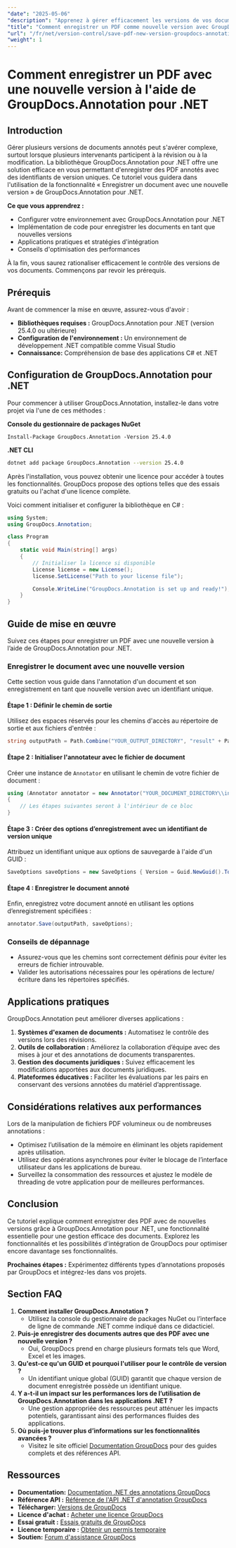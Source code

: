 ```yaml
---
"date": "2025-05-06"
"description": "Apprenez à gérer efficacement les versions de vos documents avec GroupDocs.Annotation pour .NET. Ce guide couvre la configuration, la mise en œuvre et les applications pratiques."
"title": "Comment enregistrer un PDF comme nouvelle version avec GroupDocs.Annotation pour .NET – Guide étape par étape"
"url": "/fr/net/version-control/save-pdf-new-version-groupdocs-annotation-net/"
"weight": 1
---
```


# Comment enregistrer un PDF avec une nouvelle version à l'aide de GroupDocs.Annotation pour .NET

## Introduction

Gérer plusieurs versions de documents annotés peut s'avérer complexe, surtout lorsque plusieurs intervenants participent à la révision ou à la modification. La bibliothèque GroupDocs.Annotation pour .NET offre une solution efficace en vous permettant d'enregistrer des PDF annotés avec des identifiants de version uniques. Ce tutoriel vous guidera dans l'utilisation de la fonctionnalité « Enregistrer un document avec une nouvelle version » de GroupDocs.Annotation pour .NET.

**Ce que vous apprendrez :**
- Configurer votre environnement avec GroupDocs.Annotation pour .NET
- Implémentation de code pour enregistrer les documents en tant que nouvelles versions
- Applications pratiques et stratégies d'intégration
- Conseils d'optimisation des performances

À la fin, vous saurez rationaliser efficacement le contrôle des versions de vos documents. Commençons par revoir les prérequis.

## Prérequis

Avant de commencer la mise en œuvre, assurez-vous d'avoir :
- **Bibliothèques requises :** GroupDocs.Annotation pour .NET (version 25.4.0 ou ultérieure)
- **Configuration de l'environnement :** Un environnement de développement .NET compatible comme Visual Studio
- **Connaissance:** Compréhension de base des applications C# et .NET

## Configuration de GroupDocs.Annotation pour .NET

Pour commencer à utiliser GroupDocs.Annotation, installez-le dans votre projet via l'une de ces méthodes :

**Console du gestionnaire de packages NuGet**
```plaintext
Install-Package GroupDocs.Annotation -Version 25.4.0
```

**.NET CLI**
```bash
dotnet add package GroupDocs.Annotation --version 25.4.0
```

Après l'installation, vous pouvez obtenir une licence pour accéder à toutes les fonctionnalités. GroupDocs propose des options telles que des essais gratuits ou l'achat d'une licence complète.

Voici comment initialiser et configurer la bibliothèque en C# :
```csharp
using System;
using GroupDocs.Annotation;

class Program
{
    static void Main(string[] args)
    {
        // Initialiser la licence si disponible
        License license = new License();
        license.SetLicense("Path to your license file");

        Console.WriteLine("GroupDocs.Annotation is set up and ready!");
    }
}
```

## Guide de mise en œuvre

Suivez ces étapes pour enregistrer un PDF avec une nouvelle version à l’aide de GroupDocs.Annotation pour .NET.

### Enregistrer le document avec une nouvelle version

Cette section vous guide dans l'annotation d'un document et son enregistrement en tant que nouvelle version avec un identifiant unique.

#### Étape 1 : Définir le chemin de sortie
Utilisez des espaces réservés pour les chemins d'accès au répertoire de sortie et aux fichiers d'entrée :
```csharp
string outputPath = Path.Combine("YOUR_OUTPUT_DIRECTORY", "result" + Path.GetExtension("YOUR_DOCUMENT_DIRECTORY\\input.pdf"));
```

#### Étape 2 : Initialiser l'annotateur avec le fichier de document
Créer une instance de `Annotator` en utilisant le chemin de votre fichier de document :
```csharp
using (Annotator annotator = new Annotator("YOUR_DOCUMENT_DIRECTORY\\input.pdf"))
{
    // Les étapes suivantes seront à l'intérieur de ce bloc
}
```

#### Étape 3 : Créer des options d’enregistrement avec un identifiant de version unique
Attribuez un identifiant unique aux options de sauvegarde à l'aide d'un GUID :
```csharp
SaveOptions saveOptions = new SaveOptions { Version = Guid.NewGuid().ToString() };
```

#### Étape 4 : Enregistrer le document annoté
Enfin, enregistrez votre document annoté en utilisant les options d’enregistrement spécifiées :
```csharp
annotator.Save(outputPath, saveOptions);
```

### Conseils de dépannage
- Assurez-vous que les chemins sont correctement définis pour éviter les erreurs de fichier introuvable.
- Valider les autorisations nécessaires pour les opérations de lecture/écriture dans les répertoires spécifiés.

## Applications pratiques

GroupDocs.Annotation peut améliorer diverses applications :
1. **Systèmes d'examen de documents :** Automatisez le contrôle des versions lors des révisions.
2. **Outils de collaboration :** Améliorez la collaboration d’équipe avec des mises à jour et des annotations de documents transparentes.
3. **Gestion des documents juridiques :** Suivez efficacement les modifications apportées aux documents juridiques.
4. **Plateformes éducatives :** Faciliter les évaluations par les pairs en conservant des versions annotées du matériel d’apprentissage.

## Considérations relatives aux performances
Lors de la manipulation de fichiers PDF volumineux ou de nombreuses annotations :
- Optimisez l’utilisation de la mémoire en éliminant les objets rapidement après utilisation.
- Utilisez des opérations asynchrones pour éviter le blocage de l’interface utilisateur dans les applications de bureau.
- Surveillez la consommation des ressources et ajustez le modèle de threading de votre application pour de meilleures performances.

## Conclusion
Ce tutoriel explique comment enregistrer des PDF avec de nouvelles versions grâce à GroupDocs.Annotation pour .NET, une fonctionnalité essentielle pour une gestion efficace des documents. Explorez les fonctionnalités et les possibilités d'intégration de GroupDocs pour optimiser encore davantage ses fonctionnalités.

**Prochaines étapes :** Expérimentez différents types d’annotations proposés par GroupDocs et intégrez-les dans vos projets.

## Section FAQ
1. **Comment installer GroupDocs.Annotation ?**
   - Utilisez la console du gestionnaire de packages NuGet ou l’interface de ligne de commande .NET comme indiqué dans ce didacticiel.
2. **Puis-je enregistrer des documents autres que des PDF avec une nouvelle version ?**
   - Oui, GroupDocs prend en charge plusieurs formats tels que Word, Excel et les images.
3. **Qu'est-ce qu'un GUID et pourquoi l'utiliser pour le contrôle de version ?**
   - Un identifiant unique global (GUID) garantit que chaque version de document enregistrée possède un identifiant unique.
4. **Y a-t-il un impact sur les performances lors de l’utilisation de GroupDocs.Annotation dans les applications .NET ?**
   - Une gestion appropriée des ressources peut atténuer les impacts potentiels, garantissant ainsi des performances fluides des applications.
5. **Où puis-je trouver plus d’informations sur les fonctionnalités avancées ?**
   - Visitez le site officiel [Documentation GroupDocs](https://docs.groupdocs.com/annotation/net/) pour des guides complets et des références API.

## Ressources
- **Documentation:** [Documentation .NET des annotations GroupDocs](https://docs.groupdocs.com/annotation/net/)
- **Référence API :** [Référence de l'API .NET d'annotation GroupDocs](https://reference.groupdocs.com/annotation/net/)
- **Télécharger:** [Versions de GroupDocs](https://releases.groupdocs.com/annotation/net/)
- **Licence d'achat :** [Acheter une licence GroupDocs](https://purchase.groupdocs.com/buy)
- **Essai gratuit :** [Essais gratuits de GroupDocs](https://releases.groupdocs.com/annotation/net/)
- **Licence temporaire :** [Obtenir un permis temporaire](https://purchase.groupdocs.com/temporary-license/)
- **Soutien:** [Forum d'assistance GroupDocs](https://forum.groupdocs.com/c/annotation/)